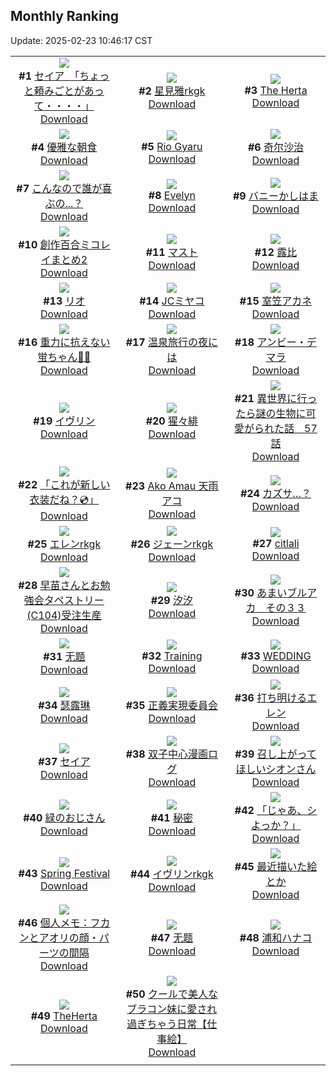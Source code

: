 ## Monthly Ranking
Update: 2025-02-23 10:46:17 CST

|      |      |      |
| :----: | :----: | :----: |
| ![](https://i.pixiv.re/c/240x480/img-master/img/2025/01/25/10/00/09/126546858_p0_master1200.jpg)<br>**#1** [セイア　「ちょっと頼みごとがあって・・・・」](https://www.pixiv.net/artworks/126546858)<br>[Download](https://i.pixiv.re/img-original/img/2025/01/25/10/00/09/126546858_p0.jpg) | ![](https://i.pixiv.re/c/240x480/img-master/img/2025/01/25/00/00/34/126536243_p0_master1200.jpg)<br>**#2** [星見雅rkgk](https://www.pixiv.net/artworks/126536243)<br>[Download](https://i.pixiv.re/img-original/img/2025/01/25/00/00/34/126536243_p0.png) | ![](https://i.pixiv.re/c/240x480/img-master/img/2025/01/28/20/15/05/126536106_p0_master1200.jpg)<br>**#3** [The Herta](https://www.pixiv.net/artworks/126536106)<br>[Download](https://i.pixiv.re/img-original/img/2025/01/28/20/15/05/126536106_p0.jpg) |
| ![](https://i.pixiv.re/c/240x480/img-master/img/2025/01/25/07/30/02/126544446_p0_master1200.jpg)<br>**#4** [優雅な朝食](https://www.pixiv.net/artworks/126544446)<br>[Download](https://i.pixiv.re/img-original/img/2025/01/25/07/30/02/126544446_p0.jpg) | ![](https://i.pixiv.re/c/240x480/img-master/img/2025/01/25/20/42/13/126563154_p0_master1200.jpg)<br>**#5** [Rio Gyaru](https://www.pixiv.net/artworks/126563154)<br>[Download](https://i.pixiv.re/img-original/img/2025/01/25/20/42/13/126563154_p0.jpg) | ![](https://i.pixiv.re/c/240x480/img-master/img/2025/01/25/19/00/19/126559689_p0_master1200.jpg)<br>**#6** [奇尔沙治](https://www.pixiv.net/artworks/126559689)<br>[Download](https://i.pixiv.re/img-original/img/2025/01/25/19/00/19/126559689_p0.jpg) |
| ![](https://i.pixiv.re/c/240x480/img-master/img/2025/01/27/00/05/06/126607792_p0_master1200.jpg)<br>**#7** [こんなので誰が喜ぶの...？](https://www.pixiv.net/artworks/126607792)<br>[Download](https://i.pixiv.re/img-original/img/2025/01/27/00/05/06/126607792_p0.png) | ![](https://i.pixiv.re/c/240x480/img-master/img/2025/01/25/00/00/22/126536189_p0_master1200.jpg)<br>**#8** [Evelyn](https://www.pixiv.net/artworks/126536189)<br>[Download](https://i.pixiv.re/img-original/img/2025/01/25/00/00/22/126536189_p0.jpg) | ![](https://i.pixiv.re/c/240x480/img-master/img/2025/01/25/05/00/04/126542777_p0_master1200.jpg)<br>**#9** [バニーかしはま](https://www.pixiv.net/artworks/126542777)<br>[Download](https://i.pixiv.re/img-original/img/2025/01/25/05/00/04/126542777_p0.jpg) |
| ![](https://i.pixiv.re/c/240x480/img-master/img/2025/01/25/17/33/40/126556950_p0_master1200.jpg)<br>**#10** [創作百合ミコレイまとめ2](https://www.pixiv.net/artworks/126556950)<br>[Download](https://i.pixiv.re/img-original/img/2025/01/25/17/33/40/126556950_p0.jpg) | ![](https://i.pixiv.re/c/240x480/img-master/img/2025/01/25/19/20/49/126560413_p0_master1200.jpg)<br>**#11** [マスト](https://www.pixiv.net/artworks/126560413)<br>[Download](https://i.pixiv.re/img-original/img/2025/01/25/19/20/49/126560413_p0.jpg) | ![](https://i.pixiv.re/c/240x480/img-master/img/2025/01/25/12/30/46/126550055_p0_master1200.jpg)<br>**#12** [露比](https://www.pixiv.net/artworks/126550055)<br>[Download](https://i.pixiv.re/img-original/img/2025/01/25/12/30/46/126550055_p0.jpg) |
| ![](https://i.pixiv.re/c/240x480/img-master/img/2025/01/25/19/30/01/126560656_p0_master1200.jpg)<br>**#13** [リオ](https://www.pixiv.net/artworks/126560656)<br>[Download](https://i.pixiv.re/img-original/img/2025/01/25/19/30/01/126560656_p0.jpg) | ![](https://i.pixiv.re/c/240x480/img-master/img/2025/01/25/00/06/41/126536767_p0_master1200.jpg)<br>**#14** [JCミヤコ](https://www.pixiv.net/artworks/126536767)<br>[Download](https://i.pixiv.re/img-original/img/2025/01/25/00/06/41/126536767_p0.png) | ![](https://i.pixiv.re/c/240x480/img-master/img/2025/01/24/01/23/50/126508856_p0_master1200.jpg)<br>**#15** [室笠アカネ](https://www.pixiv.net/artworks/126508856)<br>[Download](https://i.pixiv.re/img-original/img/2025/01/24/01/23/50/126508856_p0.png) |
| ![](https://i.pixiv.re/c/240x480/img-master/img/2025/01/25/18/23/10/126558525_p0_master1200.jpg)<br>**#16** [重力に抗えない蛍ちゃん🛌💤](https://www.pixiv.net/artworks/126558525)<br>[Download](https://i.pixiv.re/img-original/img/2025/01/25/18/23/10/126558525_p0.png) | ![](https://i.pixiv.re/c/240x480/img-master/img/2025/02/20/19/37/39/126536423_p0_master1200.jpg)<br>**#17** [温泉旅行の夜には](https://www.pixiv.net/artworks/126536423)<br>[Download](https://i.pixiv.re/img-original/img/2025/02/20/19/37/39/126536423_p0.jpg) | ![](https://i.pixiv.re/c/240x480/img-master/img/2025/01/25/00/00/38/126536261_p0_master1200.jpg)<br>**#18** [アンビー・デマラ](https://www.pixiv.net/artworks/126536261)<br>[Download](https://i.pixiv.re/img-original/img/2025/01/25/00/00/38/126536261_p0.png) |
| ![](https://i.pixiv.re/c/240x480/img-master/img/2025/01/23/00/00/14/126475648_p0_master1200.jpg)<br>**#19** [イヴリン](https://www.pixiv.net/artworks/126475648)<br>[Download](https://i.pixiv.re/img-original/img/2025/01/23/00/00/14/126475648_p0.jpg) | ![](https://i.pixiv.re/c/240x480/img-master/img/2025/01/23/00/02/44/126475983_p0_master1200.jpg)<br>**#20** [猩々緋](https://www.pixiv.net/artworks/126475983)<br>[Download](https://i.pixiv.re/img-original/img/2025/01/23/00/02/44/126475983_p0.jpg) | ![](https://i.pixiv.re/c/240x480/img-master/img/2025/01/25/00/00/37/126536257_p0_master1200.jpg)<br>**#21** [異世界に行ったら謎の生物に可愛がられた話　57話](https://www.pixiv.net/artworks/126536257)<br>[Download](https://i.pixiv.re/img-original/img/2025/01/25/00/00/37/126536257_p0.jpg) |
| ![](https://i.pixiv.re/c/240x480/img-master/img/2025/01/23/00/03/35/126476009_p0_master1200.jpg)<br>**#22** [「これが新しい衣装だね？💿」](https://www.pixiv.net/artworks/126476009)<br>[Download](https://i.pixiv.re/img-original/img/2025/01/23/00/03/35/126476009_p0.png) | ![](https://i.pixiv.re/c/240x480/img-master/img/2025/01/24/21/18/44/126530273_p0_master1200.jpg)<br>**#23** [Ako Amau 天雨アコ](https://www.pixiv.net/artworks/126530273)<br>[Download](https://i.pixiv.re/img-original/img/2025/01/24/21/18/44/126530273_p0.jpg) | ![](https://i.pixiv.re/c/240x480/img-master/img/2025/01/24/18/30/04/126524692_p0_master1200.jpg)<br>**#24** [カズサ…？](https://www.pixiv.net/artworks/126524692)<br>[Download](https://i.pixiv.re/img-original/img/2025/01/24/18/30/04/126524692_p0.png) |
| ![](https://i.pixiv.re/c/240x480/img-master/img/2025/01/23/00/00/10/126475622_p0_master1200.jpg)<br>**#25** [エレンrkgk](https://www.pixiv.net/artworks/126475622)<br>[Download](https://i.pixiv.re/img-original/img/2025/01/23/00/00/10/126475622_p0.jpg) | ![](https://i.pixiv.re/c/240x480/img-master/img/2025/01/24/00/00/35/126506059_p0_master1200.jpg)<br>**#26** [ジェーンrkgk](https://www.pixiv.net/artworks/126506059)<br>[Download](https://i.pixiv.re/img-original/img/2025/01/24/00/00/35/126506059_p0.png) | ![](https://i.pixiv.re/c/240x480/img-master/img/2025/01/25/00/00/24/126536200_p0_master1200.jpg)<br>**#27** [citlali](https://www.pixiv.net/artworks/126536200)<br>[Download](https://i.pixiv.re/img-original/img/2025/01/25/00/00/24/126536200_p0.png) |
| ![](https://i.pixiv.re/c/240x480/img-master/img/2025/01/24/00/00/32/126506046_p0_master1200.jpg)<br>**#28** [早苗さんとお勉強会タペストリー(C104)受注生産](https://www.pixiv.net/artworks/126506046)<br>[Download](https://i.pixiv.re/img-original/img/2025/01/24/00/00/32/126506046_p0.jpg) | ![](https://i.pixiv.re/c/240x480/img-master/img/2025/01/25/19/47/42/126561187_p0_master1200.jpg)<br>**#29** [汐汐](https://www.pixiv.net/artworks/126561187)<br>[Download](https://i.pixiv.re/img-original/img/2025/01/25/19/47/42/126561187_p0.jpg) | ![](https://i.pixiv.re/c/240x480/img-master/img/2025/01/25/00/00/16/126536162_p0_master1200.jpg)<br>**#30** [あまいブルアカ　その３３](https://www.pixiv.net/artworks/126536162)<br>[Download](https://i.pixiv.re/img-original/img/2025/01/25/00/00/16/126536162_p0.png) |
| ![](https://i.pixiv.re/c/240x480/img-master/img/2025/01/24/12/07/17/126517438_p0_master1200.jpg)<br>**#31** [无题](https://www.pixiv.net/artworks/126517438)<br>[Download](https://i.pixiv.re/img-original/img/2025/01/24/12/07/17/126517438_p0.png) | ![](https://i.pixiv.re/c/240x480/img-master/img/2025/01/26/12/32/22/126584821_p0_master1200.jpg)<br>**#32** [Training](https://www.pixiv.net/artworks/126584821)<br>[Download](https://i.pixiv.re/img-original/img/2025/01/26/12/32/22/126584821_p0.jpg) | ![](https://i.pixiv.re/c/240x480/img-master/img/2025/01/25/00/00/19/126536174_p0_master1200.jpg)<br>**#33** [WEDDING](https://www.pixiv.net/artworks/126536174)<br>[Download](https://i.pixiv.re/img-original/img/2025/01/25/00/00/19/126536174_p0.jpg) |
| ![](https://i.pixiv.re/c/240x480/img-master/img/2025/01/24/13/12/44/126518504_p0_master1200.jpg)<br>**#34** [瑟露琳](https://www.pixiv.net/artworks/126518504)<br>[Download](https://i.pixiv.re/img-original/img/2025/01/24/13/12/44/126518504_p0.jpg) | ![](https://i.pixiv.re/c/240x480/img-master/img/2025/01/23/20/43/01/126498742_p0_master1200.jpg)<br>**#35** [正義実現委員会](https://www.pixiv.net/artworks/126498742)<br>[Download](https://i.pixiv.re/img-original/img/2025/01/23/20/43/01/126498742_p0.jpg) | ![](https://i.pixiv.re/c/240x480/img-master/img/2025/01/24/06/28/31/126512984_p0_master1200.jpg)<br>**#36** [打ち明けるエレン](https://www.pixiv.net/artworks/126512984)<br>[Download](https://i.pixiv.re/img-original/img/2025/01/24/06/28/31/126512984_p0.jpg) |
| ![](https://i.pixiv.re/c/240x480/img-master/img/2025/01/25/17/13/51/126556431_p0_master1200.jpg)<br>**#37** [セイア](https://www.pixiv.net/artworks/126556431)<br>[Download](https://i.pixiv.re/img-original/img/2025/01/25/17/13/51/126556431_p0.png) | ![](https://i.pixiv.re/c/240x480/img-master/img/2025/01/25/03/02/25/126536978_p0_master1200.jpg)<br>**#38** [双子中心漫画ログ](https://www.pixiv.net/artworks/126536978)<br>[Download](https://i.pixiv.re/img-original/img/2025/01/25/03/02/25/126536978_p0.jpg) | ![](https://i.pixiv.re/c/240x480/img-master/img/2025/01/26/00/00/26/126570657_p0_master1200.jpg)<br>**#39** [召し上がってほしいシオンさん](https://www.pixiv.net/artworks/126570657)<br>[Download](https://i.pixiv.re/img-original/img/2025/01/26/00/00/26/126570657_p0.png) |
| ![](https://i.pixiv.re/c/240x480/img-master/img/2025/01/25/00/00/24/126536198_p0_master1200.jpg)<br>**#40** [緑のおじさん](https://www.pixiv.net/artworks/126536198)<br>[Download](https://i.pixiv.re/img-original/img/2025/01/25/00/00/24/126536198_p0.jpg) | ![](https://i.pixiv.re/c/240x480/img-master/img/2025/01/25/18/53/16/126559439_p0_master1200.jpg)<br>**#41** [秘密](https://www.pixiv.net/artworks/126559439)<br>[Download](https://i.pixiv.re/img-original/img/2025/01/25/18/53/16/126559439_p0.jpg) | ![](https://i.pixiv.re/c/240x480/img-master/img/2025/01/25/19/14/38/126560226_p0_master1200.jpg)<br>**#42** [「じゃあ、シよっか？」](https://www.pixiv.net/artworks/126560226)<br>[Download](https://i.pixiv.re/img-original/img/2025/01/25/19/14/38/126560226_p0.jpg) |
| ![](https://i.pixiv.re/c/240x480/img-master/img/2025/01/26/01/32/58/126573936_p0_master1200.jpg)<br>**#43** [Spring Festival](https://www.pixiv.net/artworks/126573936)<br>[Download](https://i.pixiv.re/img-original/img/2025/01/26/01/32/58/126573936_p0.png) | ![](https://i.pixiv.re/c/240x480/img-master/img/2025/01/27/00/00/38/126607363_p0_master1200.jpg)<br>**#44** [イヴリンrkgk](https://www.pixiv.net/artworks/126607363)<br>[Download](https://i.pixiv.re/img-original/img/2025/01/27/00/00/38/126607363_p0.png) | ![](https://i.pixiv.re/c/240x480/img-master/img/2025/01/24/00/41/20/126507672_p0_master1200.jpg)<br>**#45** [最近描いた絵とか](https://www.pixiv.net/artworks/126507672)<br>[Download](https://i.pixiv.re/img-original/img/2025/01/24/00/41/20/126507672_p0.jpg) |
| ![](https://i.pixiv.re/c/240x480/img-master/img/2025/01/25/06/00/07/126543380_p0_master1200.jpg)<br>**#46** [個人メモ：フカンとアオリの顔・パーツの間隔](https://www.pixiv.net/artworks/126543380)<br>[Download](https://i.pixiv.re/img-original/img/2025/01/25/06/00/07/126543380_p0.jpg) | ![](https://i.pixiv.re/c/240x480/img-master/img/2025/01/23/02/09/16/126479527_p0_master1200.jpg)<br>**#47** [无题](https://www.pixiv.net/artworks/126479527)<br>[Download](https://i.pixiv.re/img-original/img/2025/01/23/02/09/16/126479527_p0.jpg) | ![](https://i.pixiv.re/c/240x480/img-master/img/2025/01/23/15/20/04/126490718_p0_master1200.jpg)<br>**#48** [浦和ハナコ](https://www.pixiv.net/artworks/126490718)<br>[Download](https://i.pixiv.re/img-original/img/2025/01/23/15/20/04/126490718_p0.jpg) |
| ![](https://i.pixiv.re/c/240x480/img-master/img/2025/01/25/00/30/02/126537668_p0_master1200.jpg)<br>**#49** [TheHerta](https://www.pixiv.net/artworks/126537668)<br>[Download](https://i.pixiv.re/img-original/img/2025/01/25/00/30/02/126537668_p0.jpg) | ![](https://i.pixiv.re/c/240x480/img-master/img/2025/01/25/00/04/03/126536633_p0_master1200.jpg)<br>**#50** [クールで美人なブラコン妹に愛され過ぎちゃう日常【仕事絵】](https://www.pixiv.net/artworks/126536633)<br>[Download](https://i.pixiv.re/img-original/img/2025/01/25/00/04/03/126536633_p0.jpg) |
|      |
